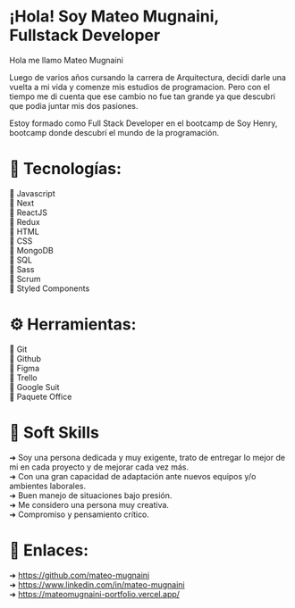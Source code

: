 # ¡Hola! Soy Mateo Mugnaini, Fullstack Developer 

Hola me llamo Mateo Mugnaini

Luego de varios años cursando la carrera de Arquitectura, decidi darle una vuelta a mi vida y comenze mis estudios de programacion. Pero con el tiempo me di cuenta que ese cambio no fue tan grande ya que descubri que podia juntar mis dos pasiones.

Estoy formado como Full Stack Developer en el bootcamp de Soy Henry, bootcamp donde descubrí el mundo de la programación.

# 🚀 Tecnologías:
📌 Javascript <br>
📌 Next <br>
📌 ReactJS <br>
📌 Redux <br>
📌 HTML <br>
📌 CSS <br>
📌 MongoDB <br>
📌 SQL <br>
📌 Sass <br>
📌 Scrum <br>
📌 Styled Components <br>

# ⚙️ Herramientas:
📌 Git <br>
📌 Github <br>
📌 Figma <br>
📌 Trello <br>
📌 Google Suit <br>
📌 Paquete Office <br>

# 🧠 Soft Skills
➜ Soy una persona dedicada y muy exigente, trato de entregar lo mejor de mi en cada proyecto y de mejorar cada vez más. <br>
➜ Con una gran capacidad de adaptación ante nuevos equipos y/o ambientes laborales. <br>
➜ Buen manejo de situaciones bajo presión. <br>
➜ Me considero una persona muy creativa. <br>
➜ Compromiso y pensamiento crítico. <br>

# 🚀 Enlaces:
➜ https://github.com/mateo-mugnaini <br>
➜ https://www.linkedin.com/in/mateo-mugnaini <br>
➜ https://mateomugnaini-portfolio.vercel.app/ <br>
